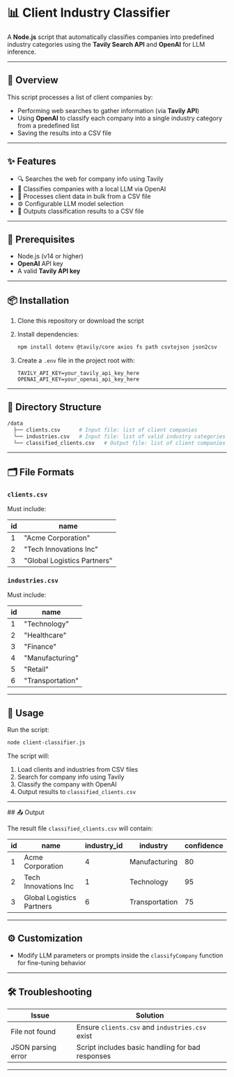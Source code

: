 # 📊 Client Industry Classifier

A **Node.js** script that automatically classifies companies into predefined industry categories using the **Tavily Search API** and **OpenAI** for LLM inference.

---

## 🧠 Overview

This script processes a list of client companies by:
- Performing web searches to gather information (via **Tavily API**)
- Using **OpenAI** to classify each company into a single industry category from a predefined list
- Saving the results into a CSV file

---

## ✨ Features

- 🔍 Searches the web for company info using Tavily
- 🤖 Classifies companies with a local LLM via OpenAI
- 📂 Processes client data in bulk from a CSV file
- ⚙️ Configurable LLM model selection
- 📄 Outputs classification results to a CSV file

---

## 🔧 Prerequisites

- Node.js (v14 or higher)
- **OpenAI** API key
- A valid **Tavily API key**

---

## 📦 Installation

1. Clone this repository or download the script  
2. Install dependencies:

   ```bash
   npm install dotenv @tavily/core axios fs path csvtojson json2csv
   ```

3. Create a `.env` file in the project root with:

   ```env
   TAVILY_API_KEY=your_tavily_api_key_here
   OPENAI_API_KEY=your_openai_api_key_here
   ```

---

## 📁 Directory Structure

```bash
/data
  ├── clients.csv      # Input file: list of client companies
  └── industries.csv   # Input file: list of valid industry categories
  └── classified_clients.csv   # Output file: list of client companies with industry classification
```

---

## 🗂️ File Formats

### `clients.csv`

Must include:

| id | name                  |
|----|-----------------------|
| 1  | "Acme Corporation"    |
| 2  | "Tech Innovations Inc"|
| 3  | "Global Logistics Partners"|

### `industries.csv`

Must include:

| id | name                  |
|----|-----------------------|
| 1  | "Technology"          |
| 2  | "Healthcare"          |
| 3  | "Finance"             |
| 4  | "Manufacturing"       |
| 5  | "Retail"              |
| 6  | "Transportation"      |

---

## 🚀 Usage

Run the script:

```bash
node client-classifier.js
```

The script will:
1. Load clients and industries from CSV files
2. Search for company info using Tavily
3. Classify the company with OpenAI
4. Output results to `classified_clients.csv`

---

\## 📤 Output

The result file `classified_clients.csv` will contain:

| id | name                      | industry_id       | industry       | confidence |
|----|---------------------------|-------------------|----------------|------------|
| 1  | Acme Corporation          | 4                 | Manufacturing  | 80         |
| 2  | Tech Innovations Inc      | 1                 | Technology     | 95         |
| 3  | Global Logistics Partners | 6                 | Transportation | 75         |

---

## ⚙️ Customization

-  Modify LLM parameters or prompts inside the `classifyCompany` function for fine-tuning behavior

---

## 🛠 Troubleshooting

| Issue              | Solution                                          |
|--------------------|---------------------------------------------------|
| File not found     | Ensure `clients.csv` and `industries.csv` exist  |
| JSON parsing error | Script includes basic handling for bad responses |

---
